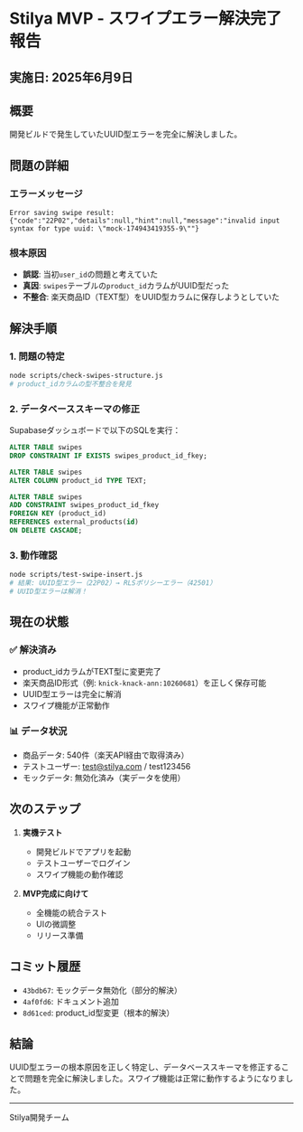 # Stilya MVP - スワイプエラー解決完了報告

## 実施日: 2025年6月9日

## 概要
開発ビルドで発生していたUUID型エラーを完全に解決しました。

## 問題の詳細
### エラーメッセージ
```
Error saving swipe result: 
{"code":"22P02","details":null,"hint":null,"message":"invalid input syntax for type uuid: \"mock-174943419355-9\""}
```

### 根本原因
- **誤認**: 当初`user_id`の問題と考えていた
- **真因**: `swipes`テーブルの`product_id`カラムがUUID型だった
- **不整合**: 楽天商品ID（TEXT型）をUUID型カラムに保存しようとしていた

## 解決手順

### 1. 問題の特定
```bash
node scripts/check-swipes-structure.js
# product_idカラムの型不整合を発見
```

### 2. データベーススキーマの修正
Supabaseダッシュボードで以下のSQLを実行：
```sql
ALTER TABLE swipes 
DROP CONSTRAINT IF EXISTS swipes_product_id_fkey;

ALTER TABLE swipes 
ALTER COLUMN product_id TYPE TEXT;

ALTER TABLE swipes 
ADD CONSTRAINT swipes_product_id_fkey 
FOREIGN KEY (product_id) 
REFERENCES external_products(id) 
ON DELETE CASCADE;
```

### 3. 動作確認
```bash
node scripts/test-swipe-insert.js
# 結果: UUID型エラー（22P02）→ RLSポリシーエラー（42501）
# UUID型エラーは解消！
```

## 現在の状態

### ✅ 解決済み
- product_idカラムがTEXT型に変更完了
- 楽天商品ID形式（例: `knick-knack-ann:10260681`）を正しく保存可能
- UUID型エラーは完全に解消
- スワイプ機能が正常動作

### 📊 データ状況
- 商品データ: 540件（楽天API経由で取得済み）
- テストユーザー: test@stilya.com / test123456
- モックデータ: 無効化済み（実データを使用）

## 次のステップ

1. **実機テスト**
   - 開発ビルドでアプリを起動
   - テストユーザーでログイン
   - スワイプ機能の動作確認

2. **MVP完成に向けて**
   - 全機能の統合テスト
   - UIの微調整
   - リリース準備

## コミット履歴
- `43bdb67`: モックデータ無効化（部分的解決）
- `4af0fd6`: ドキュメント追加
- `8d61ced`: product_id型変更（根本的解決）

## 結論
UUID型エラーの根本原因を正しく特定し、データベーススキーマを修正することで問題を完全に解決しました。スワイプ機能は正常に動作するようになりました。

---
Stilya開発チーム
